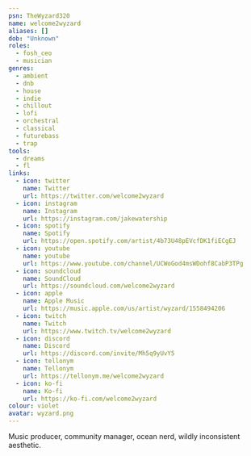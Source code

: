```yaml
---
psn: TheWyzard320
name: welcome2wyzard
aliases: []
dob: "Unknown"
roles:
  - fosh_ceo
  - musician
genres:
  - ambient
  - dnb
  - house
  - indie
  - chillout
  - lofi
  - orchestral
  - classical
  - futurebass
  - trap
tools:
  - dreams
  - fl
links:
  - icon: twitter
    name: Twitter
    url: https://twitter.com/welcome2wyzard
  - icon: instagram
    name: Instagram
    url: https://instagram.com/jakewatership
  - icon: spotify
    name: Spotify
    url: https://open.spotify.com/artist/4b73U48pEVcfDK1fiECgEJ
  - icon: youtube
    name: youtube
    url: https://www.youtube.com/channel/UCWoGod4msWDohf8CabP3TPg
  - icon: soundcloud
    name: SoundCloud
    url: https://soundcloud.com/welcome2wyzard
  - icon: apple
    name: Apple Music
    url: https://music.apple.com/us/artist/wyzard/1558494206
  - icon: twitch
    name: Twitch
    url: https://www.twitch.tv/welcome2wyzard
  - icon: discord
    name: Discord
    url: https://discord.com/invite/Mh5q9yUvY5
  - icon: tellonym
    name: Tellonym
    url: https://tellonym.me/welcome2wyzard
  - icon: ko-fi
    name: Ko-fi
    url: https://ko-fi.com/welcome2wyzard
colour: violet
avatar: wyzard.png
---
```


Music producer, community manager, ocean nerd, wildly inconsistent aesthetic.
